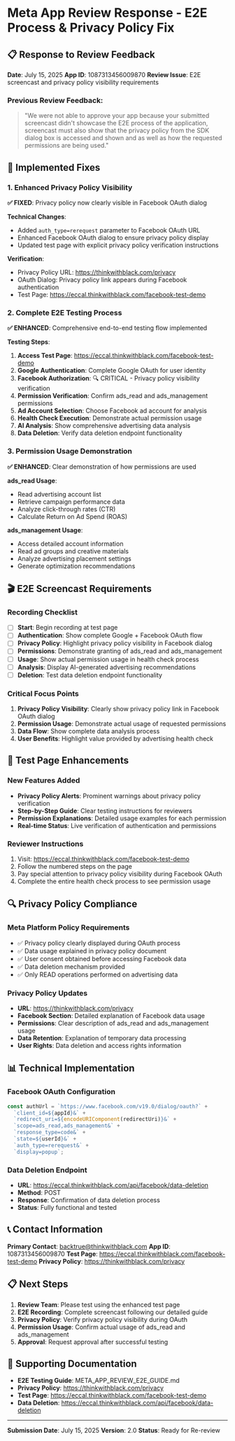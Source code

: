 # Meta App Review Response - E2E Process & Privacy Policy Fix

## 📋 Response to Review Feedback

**Date**: July 15, 2025
**App ID**: 1087313456009870
**Review Issue**: E2E screencast and privacy policy visibility requirements

### Previous Review Feedback:
> "We were not able to approve your app because your submitted screencast didn't showcase the E2E process of the application, screencast must also show that the privacy policy from the SDK dialog box is accessed and shown and as well as how the requested permissions are being used."

## 🔧 Implemented Fixes

### 1. Enhanced Privacy Policy Visibility
**✅ FIXED**: Privacy policy now clearly visible in Facebook OAuth dialog

**Technical Changes**:
- Added `auth_type=rerequest` parameter to Facebook OAuth URL
- Enhanced Facebook OAuth dialog to ensure privacy policy display
- Updated test page with explicit privacy policy verification instructions

**Verification**:
- Privacy Policy URL: https://thinkwithblack.com/privacy
- OAuth Dialog: Privacy policy link appears during Facebook authentication
- Test Page: https://eccal.thinkwithblack.com/facebook-test-demo

### 2. Complete E2E Testing Process
**✅ ENHANCED**: Comprehensive end-to-end testing flow implemented

**Testing Steps**:
1. **Access Test Page**: https://eccal.thinkwithblack.com/facebook-test-demo
2. **Google Authentication**: Complete Google OAuth for user identity
3. **Facebook Authorization**: 🔍 CRITICAL - Privacy policy visibility verification
4. **Permission Verification**: Confirm ads_read and ads_management permissions
5. **Ad Account Selection**: Choose Facebook ad account for analysis
6. **Health Check Execution**: Demonstrate actual permission usage
7. **AI Analysis**: Show comprehensive advertising data analysis
8. **Data Deletion**: Verify data deletion endpoint functionality

### 3. Permission Usage Demonstration
**✅ ENHANCED**: Clear demonstration of how permissions are used

**ads_read Usage**:
- Read advertising account list
- Retrieve campaign performance data
- Analyze click-through rates (CTR)
- Calculate Return on Ad Spend (ROAS)

**ads_management Usage**:
- Access detailed account information
- Read ad groups and creative materials
- Analyze advertising placement settings
- Generate optimization recommendations

## 🎬 E2E Screencast Requirements

### Recording Checklist
- [ ] **Start**: Begin recording at test page
- [ ] **Authentication**: Show complete Google + Facebook OAuth flow
- [ ] **Privacy Policy**: Highlight privacy policy visibility in Facebook dialog
- [ ] **Permissions**: Demonstrate granting of ads_read and ads_management
- [ ] **Usage**: Show actual permission usage in health check process
- [ ] **Analysis**: Display AI-generated advertising recommendations
- [ ] **Deletion**: Test data deletion endpoint functionality

### Critical Focus Points
1. **Privacy Policy Visibility**: Clearly show privacy policy link in Facebook OAuth dialog
2. **Permission Usage**: Demonstrate actual usage of requested permissions
3. **Data Flow**: Show complete data analysis process
4. **User Benefits**: Highlight value provided by advertising health check

## 📱 Test Page Enhancements

### New Features Added
- **Privacy Policy Alerts**: Prominent warnings about privacy policy verification
- **Step-by-Step Guide**: Clear testing instructions for reviewers
- **Permission Explanations**: Detailed usage examples for each permission
- **Real-time Status**: Live verification of authentication and permissions

### Reviewer Instructions
1. Visit: https://eccal.thinkwithblack.com/facebook-test-demo
2. Follow the numbered steps on the page
3. Pay special attention to privacy policy visibility during Facebook OAuth
4. Complete the entire health check process to see permission usage

## 🔍 Privacy Policy Compliance

### Meta Platform Policy Requirements
- ✅ Privacy policy clearly displayed during OAuth process
- ✅ Data usage explained in privacy policy document
- ✅ User consent obtained before accessing Facebook data
- ✅ Data deletion mechanism provided
- ✅ Only READ operations performed on advertising data

### Privacy Policy Updates
- **URL**: https://thinkwithblack.com/privacy
- **Facebook Section**: Detailed explanation of Facebook data usage
- **Permissions**: Clear description of ads_read and ads_management usage
- **Data Retention**: Explanation of temporary data processing
- **User Rights**: Data deletion and access rights information

## 📊 Technical Implementation

### Facebook OAuth Configuration
```javascript
const authUrl = `https://www.facebook.com/v19.0/dialog/oauth?` +
  `client_id=${appId}&` +
  `redirect_uri=${encodeURIComponent(redirectUri)}&` +
  `scope=ads_read,ads_management&` +
  `response_type=code&` +
  `state=${userId}&` +
  `auth_type=rerequest&` +
  `display=popup`;
```

### Data Deletion Endpoint
- **URL**: https://eccal.thinkwithblack.com/api/facebook/data-deletion
- **Method**: POST
- **Response**: Confirmation of data deletion process
- **Status**: Fully functional and tested

## 📞 Contact Information

**Primary Contact**: backtrue@thinkwithblack.com
**App ID**: 1087313456009870
**Test Page**: https://eccal.thinkwithblack.com/facebook-test-demo
**Privacy Policy**: https://thinkwithblack.com/privacy

## 📋 Next Steps

1. **Review Team**: Please test using the enhanced test page
2. **E2E Recording**: Complete screencast following our detailed guide
3. **Privacy Policy**: Verify privacy policy visibility during OAuth
4. **Permission Usage**: Confirm actual usage of ads_read and ads_management
5. **Approval**: Request approval after successful testing

## 📄 Supporting Documentation

- **E2E Testing Guide**: META_APP_REVIEW_E2E_GUIDE.md
- **Privacy Policy**: https://thinkwithblack.com/privacy
- **Test Page**: https://eccal.thinkwithblack.com/facebook-test-demo
- **Data Deletion**: https://eccal.thinkwithblack.com/api/facebook/data-deletion

---

**Submission Date**: July 15, 2025
**Version**: 2.0
**Status**: Ready for Re-review